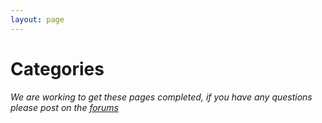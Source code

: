 ```yaml
---
layout: page
---
```


# Categories

*We are working to get these pages completed, if you have any questions please post on the [forums](http://forums.anchorcms.com/)*
